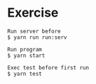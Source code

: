 # Exercise

```
Run server before
$ yarn run run:serv

Run program
$ yarn start

Exec test before first run
$ yarn test

```
